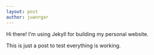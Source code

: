 ```yaml
---
layout: post
author: juanrgar
---
```

Hi there! I'm using Jekyll for building my personal website.

This is just a post to test everything is working.
